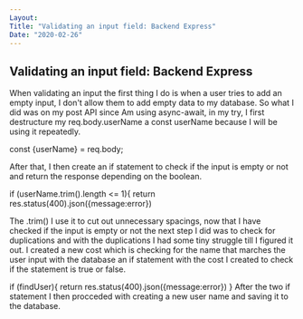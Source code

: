 ```yaml
---
Layout:
Title: "Validating an input field: Backend Express"
Date: "2020-02-26"
---
```


## Validating an input field: Backend Express

When validating an input the first thing I do is when a user tries to add an empty input, I don't allow them to add empty data to my database.
So what I did was on my post API since Am using async-await, in my try, I first destructure my req.body.userName a const userName because I will be using it repeatedly.

const {userName} = req.body;

After that, I then create an if statement to check if the input is empty or not and return the response depending on the boolean.

if (userName.trim().length <= 1){
return res.status(400).json({message:error})

The .trim() I use it to cut out unnecessary spacings, now that I have checked if the input is empty or not the next step I did was to check for duplications and with the duplications I had some tiny struggle till I figured it out.
I created a new cost which is checking for the name that marches the user input with the database an if statement with the cost I created to check if the statement is true or false.

if (findUser){
return res.status(400).json({message:error})
}
After the two if statement I then procceded with creating a new user name and saving it to the database.